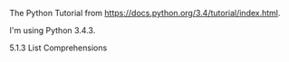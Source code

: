 The Python Tutorial from https://docs.python.org/3.4/tutorial/index.html.

I'm using Python 3.4.3.

5.1.3 List Comprehensions